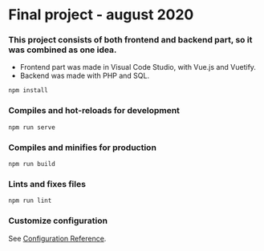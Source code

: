 # Final project - august 2020

### This project consists of both frontend and backend part, so it was combined as one idea. 
* Frontend part was made in Visual Code Studio, with Vue.js and Vuetify.
* Backend was made with PHP and SQL.
```
npm install
```

### Compiles and hot-reloads for development
```
npm run serve
```

### Compiles and minifies for production
```
npm run build
```

### Lints and fixes files
```
npm run lint
```

### Customize configuration
See [Configuration Reference](https://cli.vuejs.org/config/).
